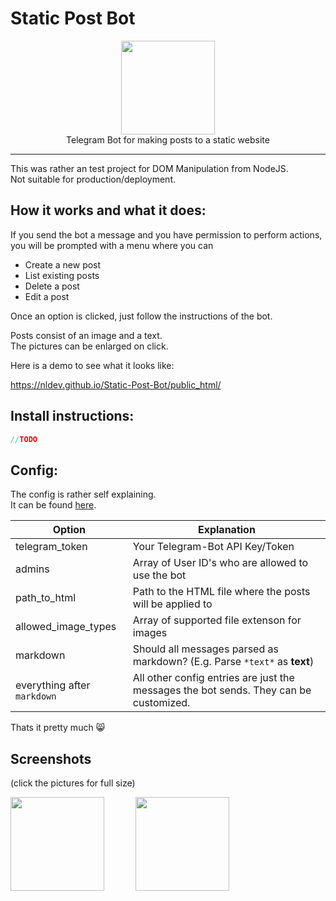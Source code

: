 # Static Post Bot

<p align="center">
<img height="150" width="auto" src="https://raw.githubusercontent.com/NLDev/Static-Post-Bot/master/.img/bot.gif" /><br>
Telegram Bot for making posts to a static website
</p>

<hr>

This was rather an test project for DOM Manipulation from NodeJS. <br>
Not suitable for production/deployment.

## How it works and what it does:

If you send the bot a message and you have permission to perform actions, you will be prompted with a menu where you can

- Create a new post
- List existing posts
- Delete a post
- Edit a post

Once an option is clicked, just follow the instructions of the bot. 

Posts consist of an image and a text. <br>
The pictures can be enlarged on click. 

Here is a demo to see what it looks like:

https://nldev.github.io/Static-Post-Bot/public_html/

## Install instructions: 

```javascript
//TODO
```

## Config:

The config is rather self explaining. <br>
It can be found [here](https://github.com/NLDev/Static-Post-Bot/blob/master/config.json).

| Option | Explanation |
|--------|-------------|
| telegram_token | Your Telegram-Bot API Key/Token |
| admins | Array of User ID's who are allowed to use the bot |
| path_to_html | Path to the HTML file where the posts will be applied to |
| allowed_image_types | Array of supported file extenson for images |
| markdown | Should all messages parsed as markdown? (E.g. Parse `*text*` as **text**) |
| everything after `markdown` | All other config entries are just the messages the bot sends. They can be customized. |

Thats it pretty much :smile_cat:

## Screenshots 
(click the pictures for full size)

<div align="center" style="display:flex; text-align:center;">
<img height="150" width="auto" style="padding-right:50px;" src="https://raw.githubusercontent.com/NLDev/Static-Post-Bot/master/.img/scr1.png" />
<img height="150" width="auto" src="https://raw.githubusercontent.com/NLDev/Static-Post-Bot/master/.img/scr2.png" />
</div>
